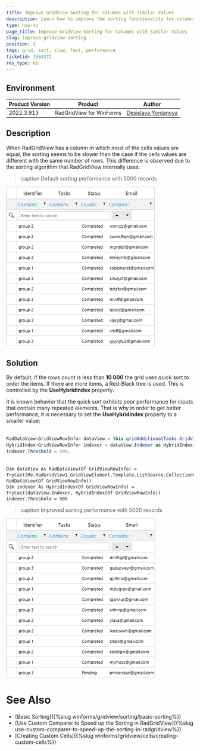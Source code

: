 ```yaml
---
title: Improve GridView Sorting for Columns with Similar Values
description: Learn how to improve the sorting functionality for columns with similar values in the WinForms GridView. 
type: how-to
page_title: Improve GridView Sorting for Columns with Similar Values
slug: improve-gridview-sorting
position: 5
tags: grid, sort, slow, fast, performance
ticketid: 1584372
res_type: kb
---
```



## Environment
|Product Version|Product|Author|
|----|----|----|
|2022.3.913|RadGridView for WinForms|[Desislava Yordanova](https://www.telerik.com/blogs/author/desislava-yordanova)|

## Description

When RadGridView has a column in which most of the cells values are equal, the sorting seems to be slower than the case if the cells values are different with the same number of rows. This difference is observed due to the sorting algorithm that RadGridView internally uses.

>caption Default sorting performance with 5000 records

![improve-gridview-sorting 001](images/improve-gridview-sorting001.gif) 

## Solution

By default, if the rows count is less than **10 000** the grid uses quick sort to order the items. If there are more items, a Red-Black tree is used. This is controlled by the **UseHybridIndex** property.

It is known behavior that the quick sort exhibits poor performance for inputs that contain many repeated elements. That is why in order to get better performance, it is necessary to set the **UseHybridIndex** property to a smaller value:

 
````C#

RadDataView<GridViewRowInfo> dataView = this.gridAdditionalTasks.GridViewElement.Template.ListSource.CollectionView as RadDataView<GridViewRowInfo>;
HybridIndex<GridViewRowInfo> indexer = dataView.Indexer as HybridIndex<GridViewRowInfo>;
indexer.Threshold = 500;

````
````VB.NET

Dim dataView As RadDataView(Of GridViewRowInfo) = TryCast(Me.RadGridView1.GridViewElement.Template.ListSource.CollectionView, RadDataView(Of GridViewRowInfo))
Dim indexer As HybridIndex(Of GridViewRowInfo) = TryCast(dataView.Indexer, HybridIndex(Of GridViewRowInfo))
indexer.Threshold = 500

````

>caption Improved sorting performance with 5000 records

![improve-gridview-sorting 002](images/improve-gridview-sorting002.gif) 

# See Also

* [Basic Sorting]({%slug winforms/gridview/sorting/basic-sorting%})
* [Use Custom Comparer to Speed up the Sorting in RadGridView]({%slug use-custom-comparer-to-speed-up-the-sorting-in-radgridview%})
* [Creating Custom Cells]({%slug winforms/gridview/cells/creating-custom-cells%})